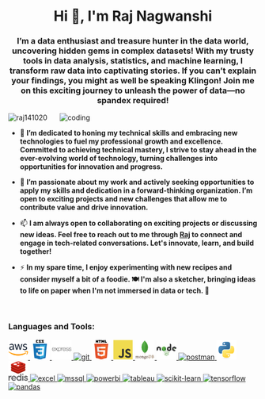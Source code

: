 <h1 align="center">Hi 👋, I'm Raj Nagwanshi</h1>
<h3 align="center">I’m a data enthusiast and treasure hunter in the data world, uncovering hidden gems in complex datasets! With my trusty tools in data analysis, statistics, and machine learning, I transform raw data into captivating stories. If you can’t explain your findings, you might as well be speaking Klingon! Join me on this exciting journey to unleash the power of data—no spandex required!</h3>

<img align="right" alt="coding" width="400" src ="https://miro.medium.com/max/1360/0*7Q3yvSIv_t0ioJ-Z.gif">

<p align="left"> <img src="https://komarev.com/ghpvc/?username=raj141020&label=Profile%20views&color=0e75b6&style=flat" alt="raj141020" /> </p>


- 🔭 **I’m dedicated to honing my technical skills and embracing new technologies to fuel my professional growth and excellence. Committed to achieving technical mastery, I strive to stay ahead in the ever-evolving world of technology, turning challenges into opportunities for innovation and progress.**

- 👯 **I’m passionate about my work and actively seeking opportunities to apply my skills and dedication in a forward-thinking organization. I’m open to exciting projects and new challenges that allow me to contribute value and drive innovation.**

- 📫 **I am always open to collaborating on exciting projects or discussing new ideas. Feel free to reach out to me through [Raj](https://www.linkedin.com/in/rajnagwanshi/) to connect and engage in tech-related conversations. Let's innovate, learn, and build together!**

- ⚡ **In my spare time, I enjoy experimenting with new recipes and consider myself a bit of a foodie. 🍽️ I'm also a sketcher, bringing ideas to life on paper when I'm not immersed in data or tech. 🎨**

<br/>

<h3 align="left">Languages and Tools:</h3>
<p align="left"> 
    <a href="https://aws.amazon.com" target="_blank" rel="noreferrer"> <img src="https://raw.githubusercontent.com/devicons/devicon/master/icons/amazonwebservices/amazonwebservices-original-wordmark.svg" alt="aws" width="40" height="40"/> </a> 
    <a href="https://www.w3schools.com/css/" target="_blank" rel="noreferrer"> <img src="https://raw.githubusercontent.com/devicons/devicon/master/icons/css3/css3-original-wordmark.svg" alt="css3" width="40" height="40"/> </a> 
    <a href="https://expressjs.com" target="_blank" rel="noreferrer"> <img src="https://raw.githubusercontent.com/devicons/devicon/master/icons/express/express-original-wordmark.svg" alt="express" width="40" height="40"/> </a> 
    <a href="https://git-scm.com/" target="_blank" rel="noreferrer"> <img src="https://www.vectorlogo.zone/logos/git-scm/git-scm-icon.svg" alt="git" width="40" height="40"/> </a> 
    <a href="https://www.w3.org/html/" target="_blank" rel="noreferrer"> <img src="https://raw.githubusercontent.com/devicons/devicon/master/icons/html5/html5-original-wordmark.svg" alt="html5" width="40" height="40"/> </a> 
    <a href="https://developer.mozilla.org/en-US/docs/Web/JavaScript" target="_blank" rel="noreferrer"> <img src="https://raw.githubusercontent.com/devicons/devicon/master/icons/javascript/javascript-original.svg" alt="javascript" width="40" height="40"/> </a> 
    <a href="https://www.mongodb.com/" target="_blank" rel="noreferrer"> <img src="https://raw.githubusercontent.com/devicons/devicon/master/icons/mongodb/mongodb-original-wordmark.svg" alt="mongodb" width="40" height="40"/> </a> 
    <a href="https://nodejs.org" target="_blank" rel="noreferrer"> <img src="https://raw.githubusercontent.com/devicons/devicon/master/icons/nodejs/nodejs-original-wordmark.svg" alt="nodejs" width="40" height="40"/> </a> 
    <a href="https://postman.com" target="_blank" rel="noreferrer"> <img src="https://www.vectorlogo.zone/logos/getpostman/getpostman-icon.svg" alt="postman" width="40" height="40"/> </a> 
    <a href="https://www.python.org" target="_blank" rel="noreferrer"> <img src="https://raw.githubusercontent.com/devicons/devicon/master/icons/python/python-original.svg" alt="python" width="40" height="40"/> </a> 
    <a href="https://redis.io" target="_blank" rel="noreferrer"> <img src="https://raw.githubusercontent.com/devicons/devicon/master/icons/redis/redis-original-wordmark.svg" alt="redis" width="40" height="40"/> </a>
    <a href="https://www.microsoft.com/en-us/microsoft-365/excel" target="_blank" rel="noreferrer"> <img src="https://upload.wikimedia.org/wikipedia/commons/9/7e/Microsoft_Excel_Logo.svg" alt="excel" width="40" height="40"/> </a> 
    <a href="https://www.microsoft.com/en-us/sql-server/sql-server-downloads" target="_blank" rel="noreferrer"> <img src="https://upload.wikimedia.org/wikipedia/commons/4/4c/Microsoft_SQL_Server_Logo.svg" alt="mssql" width="40" height="40"/> </a>
    <a href="https://powerbi.microsoft.com/" target="_blank" rel="noreferrer"> <img src="https://upload.wikimedia.org/wikipedia/commons/5/5e/Power_BI_Logo.png" alt="powerbi" width="40" height="40"/> </a>
    <a href="https://www.tableau.com/" target="_blank" rel="noreferrer"> <img src="https://www.vectorlogo.zone/logos/tableau/tableau-icon.svg" alt="tableau" width="40" height="40"/> </a>
    <a href="https://scikit-learn.org/" target="_blank" rel="noreferrer"> <img src="https://raw.githubusercontent.com/scikit-learn/scikit-learn/main/doc/logos/scikit-learn-logo-small.png" alt="scikit-learn" width="40" height="40"/> </a>
    <a href="https://www.tensorflow.org/" target="_blank" rel="noreferrer"> <img src="https://www.tensorflow.org/images/tf_logo_social.png" alt="tensorflow" width="40" height="40"/> </a>
    <a href="https://pandas.pydata.org/" target="_blank" rel="noreferrer"> <img src="https://pandas.pydata.org/static/img/pandas.svg" alt="pandas" width="40" height="40"/> </a>
</p>



